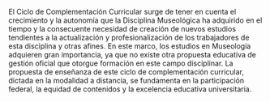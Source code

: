 ﻿El Ciclo de Complementación Curricular surge de tener en cuenta el crecimiento y la autonomía que la Disciplina Museológica ha adquirido en el tiempo y la consecuente necesidad de creación de nuevos estudios tendientes a la actualización y profesionalización de los trabajadores de esta disciplina y otras afines. En este marco, los estudios en Museología adquieren gran importancia, ya que no existe otra propuesta educativa de gestión oficial que otorgue formación en este campo disciplinar. La propuesta de enseñanza de este ciclo de complementación curricular, dictada en la modalidad a distancia, se fundamenta en la participación federal, la equidad de contenidos y la excelencia educativa universitaria.

